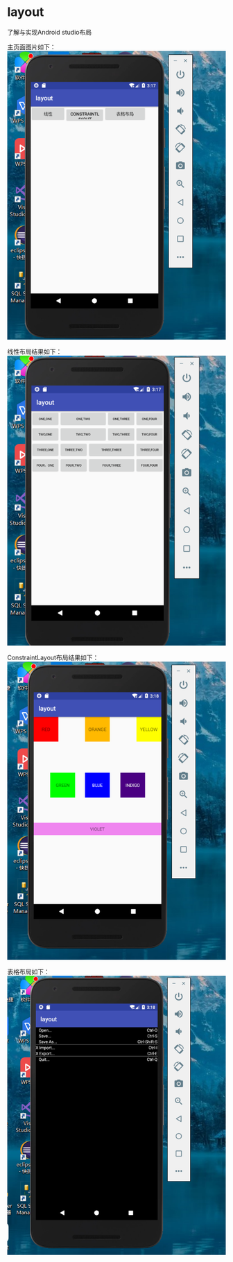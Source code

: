 # layout
了解与实现Android studio布局

主页面图片如下：
![images](https://github.com/hzy-1998/layout/blob/master/images/实验2.1.PNG)

线性布局结果如下：
![images](https://github.com/hzy-1998/layout/blob/master/images/实验2.2.PNG)

ConstraintLayout布局结果如下：
![images](https://github.com/hzy-1998/layout/blob/master/images/实验2.3.PNG)

表格布局如下：
![images](https://github.com/hzy-1998/layout/blob/master/images/实验2.4.PNG)
